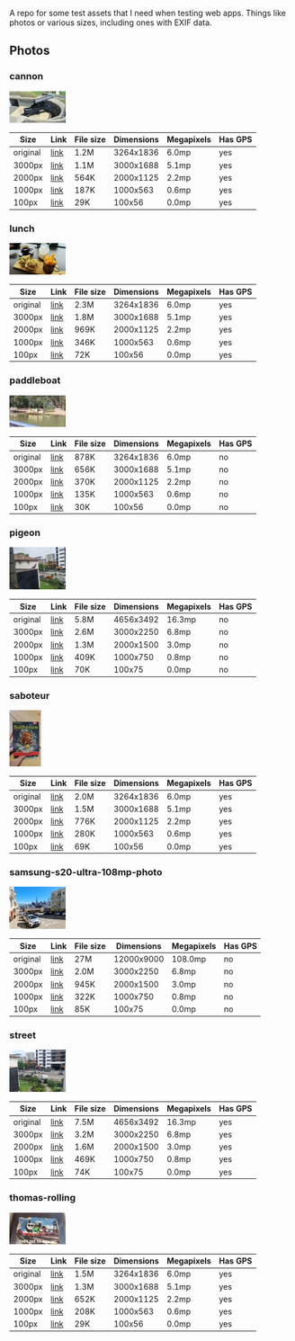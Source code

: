 A repo for some test assets that I need when testing web apps.
Things like photos or various sizes, including ones with EXIF data.

## Photos

### cannon

![](./generated/cannon-100px.jpg)

| Size | Link | File size | Dimensions | Megapixels | Has GPS |
|--|--|--|--|--|--|
| original | [link](./originals/cannon.jpg) | 1.2M | 3264x1836 | 6.0mp | yes |
| 3000px | [link](./generated/cannon-3000px.jpg) | 1.1M | 3000x1688 | 5.1mp | yes |
| 2000px | [link](./generated/cannon-2000px.jpg) | 564K | 2000x1125 | 2.2mp | yes |
| 1000px | [link](./generated/cannon-1000px.jpg) | 187K | 1000x563 | 0.6mp | yes |
| 100px | [link](./generated/cannon-100px.jpg) | 29K | 100x56 | 0.0mp | yes |



### lunch

![](./generated/lunch-100px.jpg)

| Size | Link | File size | Dimensions | Megapixels | Has GPS |
|--|--|--|--|--|--|
| original | [link](./originals/lunch.jpg) | 2.3M | 3264x1836 | 6.0mp | yes |
| 3000px | [link](./generated/lunch-3000px.jpg) | 1.8M | 3000x1688 | 5.1mp | yes |
| 2000px | [link](./generated/lunch-2000px.jpg) | 969K | 2000x1125 | 2.2mp | yes |
| 1000px | [link](./generated/lunch-1000px.jpg) | 346K | 1000x563 | 0.6mp | yes |
| 100px | [link](./generated/lunch-100px.jpg) | 72K | 100x56 | 0.0mp | yes |



### paddleboat

![](./generated/paddleboat-100px.jpg)

| Size | Link | File size | Dimensions | Megapixels | Has GPS |
|--|--|--|--|--|--|
| original | [link](./originals/paddleboat.jpg) | 878K | 3264x1836 | 6.0mp | no |
| 3000px | [link](./generated/paddleboat-3000px.jpg) | 656K | 3000x1688 | 5.1mp | no |
| 2000px | [link](./generated/paddleboat-2000px.jpg) | 370K | 2000x1125 | 2.2mp | no |
| 1000px | [link](./generated/paddleboat-1000px.jpg) | 135K | 1000x563 | 0.6mp | no |
| 100px | [link](./generated/paddleboat-100px.jpg) | 30K | 100x56 | 0.0mp | no |



### pigeon

![](./generated/pigeon-100px.jpg)

| Size | Link | File size | Dimensions | Megapixels | Has GPS |
|--|--|--|--|--|--|
| original | [link](./originals/pigeon.jpg) | 5.8M | 4656x3492 | 16.3mp | no |
| 3000px | [link](./generated/pigeon-3000px.jpg) | 2.6M | 3000x2250 | 6.8mp | no |
| 2000px | [link](./generated/pigeon-2000px.jpg) | 1.3M | 2000x1500 | 3.0mp | no |
| 1000px | [link](./generated/pigeon-1000px.jpg) | 409K | 1000x750 | 0.8mp | no |
| 100px | [link](./generated/pigeon-100px.jpg) | 70K | 100x75 | 0.0mp | no |



### saboteur

![](./generated/saboteur-100px.jpg)

| Size | Link | File size | Dimensions | Megapixels | Has GPS |
|--|--|--|--|--|--|
| original | [link](./originals/saboteur.jpg) | 2.0M | 3264x1836 | 6.0mp | yes |
| 3000px | [link](./generated/saboteur-3000px.jpg) | 1.5M | 3000x1688 | 5.1mp | yes |
| 2000px | [link](./generated/saboteur-2000px.jpg) | 776K | 2000x1125 | 2.2mp | yes |
| 1000px | [link](./generated/saboteur-1000px.jpg) | 280K | 1000x563 | 0.6mp | yes |
| 100px | [link](./generated/saboteur-100px.jpg) | 69K | 100x56 | 0.0mp | yes |



### samsung-s20-ultra-108mp-photo

![](./generated/samsung-s20-ultra-108mp-photo-100px.jpg)

| Size | Link | File size | Dimensions | Megapixels | Has GPS |
|--|--|--|--|--|--|
| original | [link](./originals/samsung-s20-ultra-108mp-photo.jpg) | 27M | 12000x9000 | 108.0mp | no |
| 3000px | [link](./generated/samsung-s20-ultra-108mp-photo-3000px.jpg) | 2.0M | 3000x2250 | 6.8mp | no |
| 2000px | [link](./generated/samsung-s20-ultra-108mp-photo-2000px.jpg) | 945K | 2000x1500 | 3.0mp | no |
| 1000px | [link](./generated/samsung-s20-ultra-108mp-photo-1000px.jpg) | 322K | 1000x750 | 0.8mp | no |
| 100px | [link](./generated/samsung-s20-ultra-108mp-photo-100px.jpg) | 85K | 100x75 | 0.0mp | no |



### street

![](./generated/street-100px.jpg)

| Size | Link | File size | Dimensions | Megapixels | Has GPS |
|--|--|--|--|--|--|
| original | [link](./originals/street.jpg) | 7.5M | 4656x3492 | 16.3mp | yes |
| 3000px | [link](./generated/street-3000px.jpg) | 3.2M | 3000x2250 | 6.8mp | yes |
| 2000px | [link](./generated/street-2000px.jpg) | 1.6M | 2000x1500 | 3.0mp | yes |
| 1000px | [link](./generated/street-1000px.jpg) | 469K | 1000x750 | 0.8mp | yes |
| 100px | [link](./generated/street-100px.jpg) | 74K | 100x75 | 0.0mp | yes |



### thomas-rolling

![](./generated/thomas-rolling-100px.jpg)

| Size | Link | File size | Dimensions | Megapixels | Has GPS |
|--|--|--|--|--|--|
| original | [link](./originals/thomas-rolling.jpg) | 1.5M | 3264x1836 | 6.0mp | yes |
| 3000px | [link](./generated/thomas-rolling-3000px.jpg) | 1.3M | 3000x1688 | 5.1mp | yes |
| 2000px | [link](./generated/thomas-rolling-2000px.jpg) | 652K | 2000x1125 | 2.2mp | yes |
| 1000px | [link](./generated/thomas-rolling-1000px.jpg) | 208K | 1000x563 | 0.6mp | yes |
| 100px | [link](./generated/thomas-rolling-100px.jpg) | 29K | 100x56 | 0.0mp | yes |



